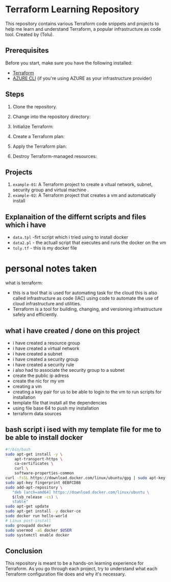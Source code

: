 # Terraform Learning Repository

This repository contains various Terraform code snippets and projects to help me learn and understand Terraform, a popular infrastructure as code tool. Created by (Tolu).

## Prerequisites

Before you start, make sure you have the following installed:

- [Terraform](https://www.terraform.io/downloads.html)
- [AZURE CLI](https://learn.microsoft.com/en-us/cli/azure/install-azure-cli) (if you're using AZURE as your infrastructure provider)

## Steps

1. Clone the repository.

2. Change into the repository directory:

3. Initialize Terraform:

4. Create a Terraform plan:

5. Apply the Terraform plan:

6. Destroy Terraform-managed resources:


## Projects

1. `example-01`: A Terraform project to create a vitual network, subnet, security group and virtual machine .
2. `example-02`: A Terraform project that creates a vm and automatically install 

## Explanaition of the differnt scripts and files which i have 

- `data.tpl` -firt script which i tried using to install docker 
- `data2.pl` - the actuall script that executes and runs the docker on the vm 
- `toly.tf` - this is my docker file 



# personal notes taken 

what is terraform:
- this is a tool that is used  for automating task for the cloud  this is also called infrastructure as code (IAC)  using code to automate the use of cloud infrastructure and utilities.
- Terraform is a tool for building, changing, and versioning infrastructure safely and efficiently.

## what i have created / done on this project 
- i have created a resource group
- i have created a virtual network 
- i have created a subnet 
- i have created a security group 
- i have created a security rule 
- i also had to associate the security group to a subnet 
- create the public ip adress 
- create the nic  for my vm 
- creating a vm 
- creating a key pair for us to be able to login to the vm  to run scripts for installation 
- template file that install all the dependencies 
- using file base 64 to push my installation 
- terraform data sources 


## bash script i ised with my template file for me to be able to install docker 
```bash
#!/bin/bash 
sudo apt-get install -y \ 
    apt-transport-https \ 
    ca-certificates \ 
    curl \ 
    software-properties-common 
curl -fsSL https://download.docker.com/linux/ubuntu/gpg | sudo apt-key add - 
sudo apt-key fingerprint 0EBFCD88 
sudo add-apt-repository \ 
   "deb [arch=amd64] https://download.docker.com/linux/ubuntu \ 
   $(lsb_release -cs) \ 
   stable" 
sudo apt-get update 
sudo apt-get install -y docker-ce 
sudo docker run hello-world 
# Linux post-install 
sudo groupadd docker 
sudo usermod -aG docker $USER 
sudo systemctl enable docker

```
## Conclusion

This repository is meant to be a hands-on learning experience for Terraform. As you go through each project, try to understand what each Terraform configuration file does and why it's necessary.


